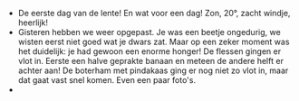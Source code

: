 - De eerste dag van de lente! En wat voor een dag! Zon, 20°, zacht windje, heerlijk!
- Gisteren hebben we weer opgepast. Je was een beetje ongedurig, we wisten eerst niet goed wat je dwars zat. Maar op een zeker moment was het duidelijk: je had gewoon een enorme honger! De flessen gingen er vlot in. Eerste een halve geprakte banaan en meteen de andere helft er achter aan! De boterham met pindakaas ging er nog niet zo vlot in, maar dat gaat vast snel komen. Even een paar foto's.
-